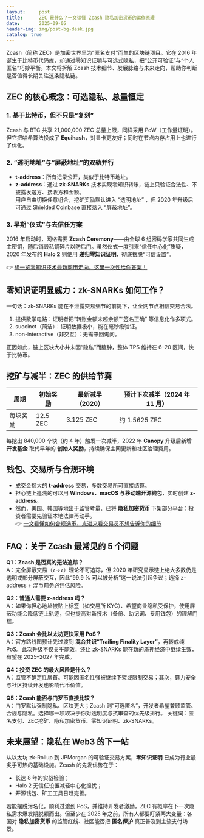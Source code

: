 ```yaml
---
layout:     post
title:      ZEC 是什么？一文读懂 Zcash 隐私加密货币的运作原理
date:       2025-09-05
header-img: img/post-bg-desk.jpg
catalog: true
---
```


Zcash（简称 ZEC）是加密世界里为“匿名支付”而生的区块链项目。它在 2016 年诞生于比特币代码库，却通过零知识证明与可选式隐私，把“公开可验证”与“个人匿名”巧妙平衡。本文将拆解 Zcash 技术细节、发展脉络与未来走向，帮助你判断是否值得长期关注这条隐私链。

## ZEC 的核心概念：可选隐私、总量恒定

### 1. 基于比特币，但不只是“复刻”
Zcash 与 BTC 共享 21,000,000 ZEC 总量上限，同样采用 PoW（工作量证明）。但它把哈希算法换成了 **Equihash**，对显卡更友好；同时在节点内存占用上也进行了优化。

### 2. “透明地址”与“屏蔽地址”的双轨并行
- **t-address**：所有记录公开，类似于比特币地址。  
- **z-address**：通过 **zk-SNARKs** 技术实现零知识转账，链上只验证合法性、不披露发送方、接收方和金额。  
用户自由切换任意组合，挖矿奖励默认进入 “透明地址” ，但 2020 年升级后可通过 Shielded Coinbase 直接落入 “屏蔽地址”。

### 3. 早期“仪式”与去信任方案
2016 年启动时，网络需要 **Zcash Ceremony**——由全球 6 组密码学家共同生成主密钥，随后销毁私钥碎片以防后门。虽然仪式一度引来“信任中心化”质疑，2020 年发布的 **Halo 2** 则使用 **递归零知识证明**，彻底摆脱“可信设置”。

👉 [想一览零知识技术最新商用走向，这里一次性给你答案！](https://okxdog.com/)

## 零知识证明显威力：zk-SNARKs 如何工作？

一句话：zk-SNARKs 能在不泄露交易细节的前提下，让全网节点相信交易合法。  
1. 提供数学电路：证明者把“转账金额未超余额”“签名正确” 等信息化作多项式。  
2. succinct（简洁）：证明数据极小，能在毫秒级验证。  
3. non-interactive（非交互）：无需来回询问。  

正因如此，链上区块大小并未因“隐私”而臃肿，整体 TPS 维持在 6–20 区间，快于比特币。

## 挖矿与减半：ZEC 的供给节奏

| 周期 | 初始奖励 | 最新减半（2020） | 预计下次减半（2024 年 11 月） |
|---|---|---|---|
| 每块奖励 | 12.5 ZEC | 3.125 ZEC | 约 1.5625 ZEC |

每挖出 840,000 个块（约 4 年）触发一次减半，2022 年 **Canopy** 升级后新增 **开发基金** 取代早年的 **创始人奖励**，持续确保主网更新和社区治理费用。

## 钱包、交易所与合规环境

- 成交金额大的 **t-address** 交易，多数交易所可直接结算。  
- 担心链上追溯的可以用 **Windows、macOS 与移动端开源钱包**，实时创建 **z-address**。  
- 然而，美国、韩国等地出于监管考量，已将 **隐私加密货币** 下架部分平台；投资者需要先验证本地法律再动手。  
👉 [一文看懂如何合规选币，点进来看交易员不想告诉你的细节](https://okxdog.com/)  

## FAQ：关于 Zcash 最常见的 5 个问题  

**Q1：Zcash 是否真的无法追踪？**  
A：完全屏蔽交易（z→z）理论不可追踪，但 2020 年研究显示链上绝大多数仍是透明或部分屏蔽交互，因此“99.9 % 可以被分析”这一说法引起争议；选择 z-address + 混币前务必评估风险。  

**Q2：普通人需要 z-address 吗？**  
A：如果你担心地址被贴上标签（如交易所 KYC）、希望商业隐私受保护，使用屏蔽功能会降低链上轨迹，但也提高对新技术（备份、助记词、专用钱包）的理解门槛。  

**Q3：Zcash 会比以太坊更快采用 PoS？**  
A：官方路线图预计先过渡到 **混合共识“Trailing Finality Layer”**，再转成纯 PoS。此次升级不仅关乎能效，还让 zk-SNARKs 能在新的质押经济中继续生效，有望在 2025–2027 年完成。  

**Q4：投资 ZEC 的最大风险是什么？**  
A：监管不确定性居首。可能因匿名性强被继续下架或限制交易；其次，算力安全与社区持续开发也影响代币价值。  

**Q5：Zcash 能否与门罗币直接比较？**  
A：门罗默认强制隐私、区块更大；Zcash 则“可选匿名”，开发者希望兼顾监管、合规与隐私。选择哪一项取决于你对透明度与抗审查的优先级排行。  关键词：匿名支付、ZEC挖矿、隐私加密货币、零知识证明、zk-SNARKs。

## 未来展望：隐私在 Web3 的下一站

从以太坊 zk-Rollup 到 JPMorgan 的可验证交易方案，**零知识证明** 已成为行业最炙手可热的基础设施。Zcash 的先发优势在于：
- 长达 8 年的实战检验；
- Halo 2 无信任设置减轻中心化担忧；
- 开源钱包、矿工工具日趋完善。

若能摆脱污名化，顺利过渡到 PoS，并维持开发者激励，ZEC 有概率在下一次隐私需求爆发期脱颖而出。但至少在 2025 年之前，所有人都要盯紧两大变量：各国对 **隐私加密货币** 的监管红线、社区能否把 **匿名保护** 真正普及到主流支付场景。